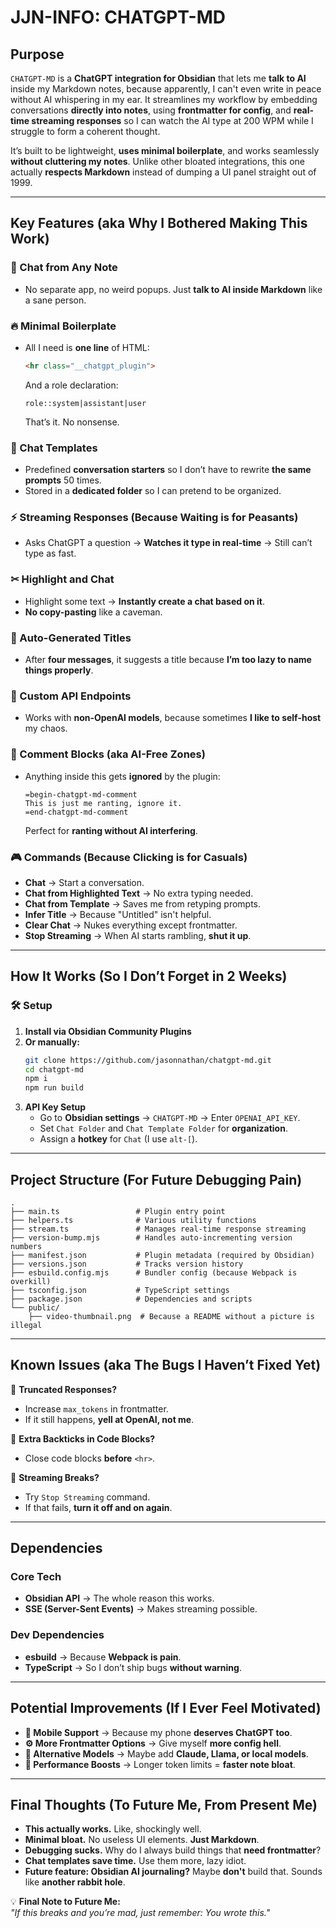# JJN-INFO: CHATGPT-MD  

## Purpose  
`CHATGPT-MD` is a **ChatGPT integration for Obsidian** that lets me **talk to AI** inside my Markdown notes, because apparently, I can't even write in peace without AI whispering in my ear. It streamlines my workflow by embedding conversations **directly into notes**, using **frontmatter for config**, and **real-time streaming responses** so I can watch the AI type at 200 WPM while I struggle to form a coherent thought.  

It’s built to be lightweight, **uses minimal boilerplate**, and works seamlessly **without cluttering my notes**. Unlike other bloated integrations, this one actually **respects Markdown** instead of dumping a UI panel straight out of 1999.  

---

## Key Features (aka Why I Bothered Making This Work)  

### 📝 Chat from Any Note  
- No separate app, no weird popups. Just **talk to AI inside Markdown** like a sane person.  

### 🔥 Minimal Boilerplate  
- All I need is **one line** of HTML:  
  ```html
  <hr class="__chatgpt_plugin">
  ```  
  And a role declaration:  
  ```plaintext
  role::system|assistant|user
  ```  
  That’s it. No nonsense.  

### 📂 Chat Templates  
- Predefined **conversation starters** so I don’t have to rewrite **the same prompts** 50 times.  
- Stored in a **dedicated folder** so I can pretend to be organized.  

### ⚡ Streaming Responses (Because Waiting is for Peasants)  
- Asks ChatGPT a question → **Watches it type in real-time** → Still can’t type as fast.  

### ✂ Highlight and Chat  
- Highlight some text → **Instantly create a chat based on it**.  
- **No copy-pasting** like a caveman.  

### 🤖 Auto-Generated Titles  
- After **four messages**, it suggests a title because **I’m too lazy to name things properly**.  

### 🔗 Custom API Endpoints  
- Works with **non-OpenAI models**, because sometimes **I like to self-host** my chaos.  

### 🛑 Comment Blocks (aka AI-Free Zones)  
- Anything inside this gets **ignored** by the plugin:  
  ```plaintext
  =begin-chatgpt-md-comment  
  This is just me ranting, ignore it.  
  =end-chatgpt-md-comment  
  ```  
  Perfect for **ranting without AI interfering**.  

### 🎮 Commands (Because Clicking is for Casuals)  
- **Chat** → Start a conversation.  
- **Chat from Highlighted Text** → No extra typing needed.  
- **Chat from Template** → Saves me from retyping prompts.  
- **Infer Title** → Because "Untitled" isn't helpful.  
- **Clear Chat** → Nukes everything except frontmatter.  
- **Stop Streaming** → When AI starts rambling, **shut it up**.  

---

## How It Works (So I Don’t Forget in 2 Weeks)  

### 🛠 Setup  
1. **Install via Obsidian Community Plugins**  
2. **Or manually:**  
   ```bash
   git clone https://github.com/jasonnathan/chatgpt-md.git  
   cd chatgpt-md  
   npm i  
   npm run build  
   ```
3. **API Key Setup**  
   - Go to **Obsidian settings** → `CHATGPT-MD` → Enter `OPENAI_API_KEY`.  
   - Set `Chat Folder` and `Chat Template Folder` for **organization**.  
   - Assign a **hotkey** for `Chat` (I use `alt-[`).  

---

## Project Structure (For Future Debugging Pain)  

```plaintext
.
├── main.ts                 # Plugin entry point  
├── helpers.ts              # Various utility functions  
├── stream.ts               # Manages real-time response streaming  
├── version-bump.mjs        # Handles auto-incrementing version numbers  
├── manifest.json           # Plugin metadata (required by Obsidian)  
├── versions.json           # Tracks version history  
├── esbuild.config.mjs      # Bundler config (because Webpack is overkill)  
├── tsconfig.json           # TypeScript settings  
├── package.json            # Dependencies and scripts  
└── public/  
    ├── video-thumbnail.png  # Because a README without a picture is illegal  
```

---

## Known Issues (aka The Bugs I Haven’t Fixed Yet)  

🚨 **Truncated Responses?**  
- Increase `max_tokens` in frontmatter.  
- If it still happens, **yell at OpenAI, not me**.  

🚨 **Extra Backticks in Code Blocks?**  
- Close code blocks **before** `<hr>`.  

🚨 **Streaming Breaks?**  
- Try `Stop Streaming` command.  
- If that fails, **turn it off and on again**.  

---

## Dependencies  

### Core Tech  
- **Obsidian API** → The whole reason this works.  
- **SSE (Server-Sent Events)** → Makes streaming possible.  

### Dev Dependencies  
- **esbuild** → Because **Webpack is pain**.  
- **TypeScript** → So I don’t ship bugs **without warning**.  

---

## Potential Improvements (If I Ever Feel Motivated)  

- **🔄 Mobile Support** → Because my phone **deserves ChatGPT too**.  
- **⚙ More Frontmatter Options** → Give myself **more config hell**.  
- **🤖 Alternative Models** → Maybe add **Claude, Llama, or local models**.  
- **🚀 Performance Boosts** → Longer token limits = **faster note bloat**.  

---

## Final Thoughts (To Future Me, From Present Me)  

- **This actually works.** Like, shockingly well.  
- **Minimal bloat.** No useless UI elements. **Just Markdown**.  
- **Debugging sucks.** Why do I always build things that **need frontmatter**?  
- **Chat templates save time.** Use them more, lazy idiot.  
- **Future feature: Obsidian AI journaling?** Maybe **don't** build that. Sounds like **another rabbit hole**.  

💡 **Final Note to Future Me:**  
_"If this breaks and you’re mad, just remember: You wrote this."_
